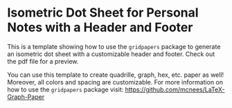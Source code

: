 # Isometric Dot Sheet for Personal Notes with a Header and Footer

This is a template showing how to use the `gridpapers` package to generate an isometric dot sheet with a customizable header and footer. Check out the pdf file for a preview.

You can use this template to create quadrille, graph, hex, etc. paper as well! Moreover, all colors and spacing are customizable. For more information on how to use the `gridpapers` package visit: https://github.com/mcnees/LaTeX-Graph-Paper
